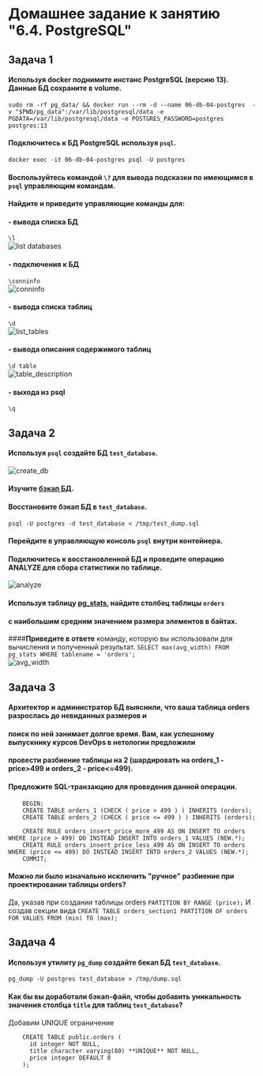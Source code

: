 # Домашнее задание к занятию "6.4. PostgreSQL"

## Задача 1

#### Используя docker поднимите инстанс PostgreSQL (версию 13). Данные БД сохраните в volume.
```sudo rm -rf pg_data/ && docker run --rm -d --name 06-db-04-postgres  -v "$PWD/pg_data":/var/lib/postgresql/data -e PGDATA=/var/lib/postgresql/data -e POSTGRES_PASSWORD=postgres postgres:13```
#### Подключитесь к БД PostgreSQL используя `psql`.
```docker exec -it 06-db-04-postgres psql -U postgres```
#### Воспользуйтесь командой `\?` для вывода подсказки по имеющимся в `psql` управляющим командам.

#### **Найдите и приведите** управляющие команды для:
#### - вывода списка БД  
  ```\l```  
  ![list databases](img/list_databases.png)  
#### - подключения к БД  
  ```\conninfo```  
  ![conninfo](img/conninfo.png)  
#### - вывода списка таблиц  
  ```\d```  
  ![list_tables](img/list_tables.png)
#### - вывода описания содержимого таблиц
  ```\d table```  
  ![table_description](img/table_description.png)
#### - выхода из psql
  ```\q```

## Задача 2

#### Используя `psql` создайте БД `test_database`.
  ![create_db](img/create_db.png)
#### Изучите [бэкап БД](https://github.com/netology-code/virt-homeworks/tree/master/06-db-04-postgresql/test_data).
#### Восстановите бэкап БД в `test_database`.
```psql -U postgres -d test_database < /tmp/test_dump.sql```  
#### Перейдите в управляющую консоль `psql` внутри контейнера.
#### Подключитесь к восстановленной БД и проведите операцию ANALYZE для сбора статистики по таблице.
  ![analyze](img/analyze.png)  
#### Используя таблицу [pg_stats](https://postgrespro.ru/docs/postgresql/12/view-pg-stats), найдите столбец таблицы `orders` 
#### с наибольшим средним значением размера элементов в байтах.  
####**Приведите в ответе** команду, которую вы использовали для вычисления и полученный результат.
```SELECT max(avg_width) FROM pg_stats WHERE tablename = 'orders';```  
  ![avg_width](img/avg_width.png)  

## Задача 3

#### Архитектор и администратор БД выяснили, что ваша таблица orders разрослась до невиданных размеров и
#### поиск по ней занимает долгое время. Вам, как успешному выпускнику курсов DevOps в нетологии предложили
#### провести разбиение таблицы на 2 (шардировать на orders_1 - price>499 и orders_2 - price<=499).

#### Предложите SQL-транзакцию для проведения данной операции.
 
```
    BEGIN;
    CREATE TABLE orders_1 (CHECK ( price > 499 ) ) INHERITS (orders);
    CREATE TABLE orders_2 (CHECK ( price <= 499 ) ) INHERITS (orders);
    
    CREATE RULE orders_insert_price_more_499 AS ON INSERT TO orders WHERE (price > 499) DO INSTEAD INSERT INTO orders_1 VALUES (NEW.*);
    CREATE RULE orders_insert_price_less_499 AS ON INSERT TO orders WHERE (price <= 499) DO INSTEAD INSERT INTO orders_2 VALUES (NEW.*);
    COMMIT;
```

#### Можно ли было изначально исключить "ручное" разбиение при проектировании таблицы orders?
Да, указав при создании таблицы orders ```PARTITION BY RANGE (price);``` 
И создав секции вида 
```CREATE TABLE orders_section1 PARTITION OF orders FOR VALUES FROM (min) TO (max);```

## Задача 4

#### Используя утилиту `pg_dump` создайте бекап БД `test_database`.
```pg_dump -U postgres test_database > /tmp/dump.sql```

#### Как бы вы доработали бэкап-файл, чтобы добавить уникальность значения столбца `title` для таблиц `test_database`?
Добавим UNIQUE ограничение
```
    CREATE TABLE public.orders (
      id integer NOT NULL,
      title character varying(80) **UNIQUE** NOT NULL,
      price integer DEFAULT 0
    );
```


